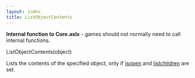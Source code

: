 ```yaml
---
layout: index
title: ListObjectContents
---
```


<b>Internal function to Core.aslx</b> - games should not normally need to call internal functions.

ListObjectContents(object)

Lists the contents of the specified object, only if [isopen](../../attributes/isopen.html) and [listchildren](../../attributes/listchildren.html) are set.
